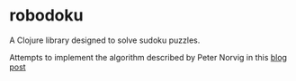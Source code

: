 # robodoku

A Clojure library designed to solve sudoku puzzles.

Attempts to implement the algorithm described by Peter Norvig in this
[blog post](http://norvig.com/sudoku.html)
